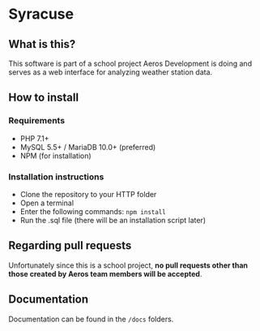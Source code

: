 # Syracuse

## What is this?
This software is part of a school project Aeros Development is doing and serves as a web interface for analyzing weather station data.

## How to install
### Requirements
* PHP 7.1+
* MySQL 5.5+ / MariaDB 10.0+ (preferred)
* NPM (for installation)

### Installation instructions
* Clone the repository to your HTTP folder
* Open a terminal
* Enter the following commands: ``npm install``
* Run the .sql file (there will be an installation script later)

## Regarding pull requests
Unfortunately since this is a school project, **no pull requests other than those created by Aeros team members will be accepted**.

## Documentation
Documentation can be found in the ``/docs`` folders.